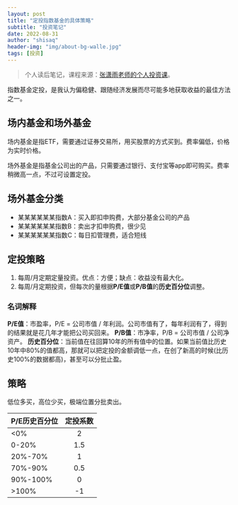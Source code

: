 ```yaml
---
layout: post
title: "定投指数基金的具体策略"
subtitle: "投资笔记"
date: 2022-08-31
author: "shisaq"
header-img: "img/about-bg-walle.jpg"
tags: [投资]
---
```


> 个人读后笔记，课程来源：[张潇雨老师的个人投资课](https://www.igetget.com/course/张潇雨·个人投资课?param=XDGhXPc6fL6&token=YPZNRwQ0qL1MVEpfwzK3lmz4kgWEnx)。

指数基金定投，是我认为偏稳健、跟随经济发展而尽可能多地获取收益的最佳方法之一。

## 场内基金和场外基金

场内基金是指ETF，需要通过证券交易所，用买股票的方式买到。费率偏低，价格为实时价格。

场外基金是指基金公司出的产品，只需要通过银行、支付宝等app即可购买。费率稍微高一点，不过可设置定投。

## 场外基金分类

* 某某某某某某指数A：买入即扣申购费，大部分基金公司的产品
* 某某某某某某指数B：卖出才扣申购费，很少见
* 某某某某某某指数C：每日扣管理费，适合短线

## 定投策略

1. 每周/月定期定量投资。优点：方便；缺点：收益没有最大化。
2. 每周/月定期投资，但每次的量根据**P/E值**或**P/B值**的**历史百分位**调整。

### 名词解释

**P/E值**：市盈率，P/E = 公司市值 / 年利润。公司市值有了，每年利润有了，得到的结果就是花几年才能把公司买回来。
**P/B值**：市净率，P/B = 公司市值 / 公司净资产。
**历史百分位**：当前值在往回算10年的所有值中的位置。如果当前值比历史10年中80%的值都高，那就可以把定投的金额调低一点，在创了新高的时候(比历史100%的数据都高)，甚至可以分批止盈。

## 策略

低位多买，高位少买，极端位置分批卖出。

| P/E历史百分位 | 定投系数 |
|-------------|:-------:|
|     <0%     |    2    |
|    0-20%    |   1.5   |
|   20%-70%   |    1    |
|   70%-90%   |   0.5   |
|   90%-100%  |    0    |
|    >100%    |   -1    |